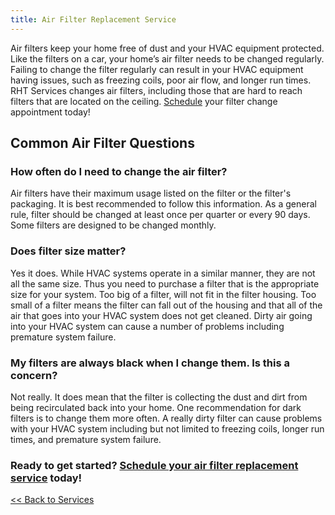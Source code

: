 ```yaml
---
title: Air Filter Replacement Service
---
```


Air filters keep your home free of dust and your HVAC equipment protected. Like the filters on a car,
your home’s air filter needs to be changed regularly. Failing to change the filter regularly can result
in your HVAC equipment having issues, such as freezing coils, poor air flow, and longer run times.
RHT Services changes air filters, including those that are hard to reach filters that are located
on the ceiling. [Schedule](/request) your filter change appointment today!

## Common Air Filter Questions

### How often do I need to change the air filter?

Air filters have their maximum usage listed on the filter or the filter's packaging. It is best recommended
to follow this information.
As a general rule, filter should be changed at least once per quarter or every 90 days. Some filters are
designed to be changed monthly.

### Does filter size matter?

Yes it does. While HVAC systems operate in a similar manner, they are not all the same size. Thus you need 
to purchase a filter that is the appropriate size for your system. Too big of a filter, will not fit in the 
filter housing. Too small of a filter means the filter can fall out of the housing and that all 
of the air that goes into your HVAC system does not get cleaned. Dirty air going into your HVAC system
can cause a number of problems including premature system failure.

### My filters are always black when I change them. Is this a concern?

Not really. It does mean that the filter is collecting the dust and dirt from being recirculated back into 
your home.
One recommendation for dark filters is to change them more often. A really dirty filter can cause problems 
with your HVAC system including but not limited to freezing coils, longer run times, and 
premature system failure.

<h3>Ready to get started? <a href="/request">Schedule your air filter replacement service</a> today!</h3>

[<< Back to Services](/services)
